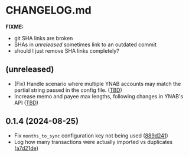 # CHANGELOG.md

**FIXME:**
- git SHA links are broken
- SHAs in _unreleased_ sometimes link to an outdated commit
- should I just remove SHA links completely?

## (unreleased)

- (Fix) Handle scenario where multiple YNAB accounts may match the partial string passed in the config file.
  ([TBD]())
- Increase memo and payee max lengths, following changes in YNAB's API
  ([TBD]())

## 0.1.4 (2024-08-25)

- Fix `months_to_sync` configuration key not being used
  ([889d241](889d241ce5a56672e2fd9dac639fc29b78aea168))
- Log how many transactions were actually imported vs duplicates
  ([a7d21de](a7d21de7b26319c362d3dda0119de3167042cc9b))
